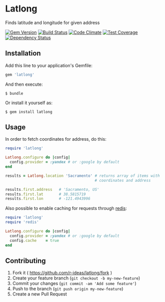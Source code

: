 # Latlong

Finds latitude and longitude for given address

[![Gem Version](https://badge.fury.io/rb/latlong.svg)](http://badge.fury.io/rb/latlong)
[![Build Status](https://travis-ci.org/r-ideas/latlong.svg)](https://travis-ci.org/r-ideas/latlong)
[![Code Climate](https://codeclimate.com/github/r-ideas/latlong/badges/gpa.svg)](https://codeclimate.com/github/r-ideas/latlong)
[![Test Coverage](https://codeclimate.com/github/r-ideas/latlong/badges/coverage.svg)](https://codeclimate.com/github/r-ideas/latlong)
[![Dependency Status](https://gemnasium.com/r-ideas/latlong.svg)](https://gemnasium.com/r-ideas/latlong)

## Installation

Add this line to your application's Gemfile:

```ruby
gem 'latlong'
```

And then execute:

    $ bundle

Or install it yourself as:

    $ gem install latlong

## Usage

In order to fetch coordinates for address, do this:

```ruby
require 'latlong'

Latlong.configure do |config|
  config.provider = :yandex # or :google by default
end

results = Latlong.location 'Sacramento' # returns array of items with
                                        # coordinates and address

results.first.address   # 'Sacramento, US'
results.first.lat       # 38.5815719
results.first.lon       # -121.4943996
```

Also possible to enable caching for requests through [redis](https://github.com/redis/redis-rb):

```ruby
require 'latlong'
require 'redis'

Latlong.configure do |config|
  config.provider = :yandex # or :google by default
  config.cache    = true
end
```
## Contributing

1. Fork it ( https://github.com/r-ideas/latlong/fork )
2. Create your feature branch (`git checkout -b my-new-feature`)
3. Commit your changes (`git commit -am 'Add some feature'`)
4. Push to the branch (`git push origin my-new-feature`)
5. Create a new Pull Request
